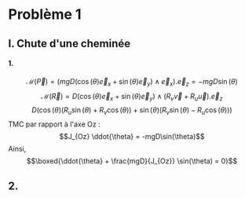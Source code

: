 # Problème 1
## I. Chute d'une cheminée
#### 1.
$$
\mathcal{M}(\vec{P}) = (mgD(\cos(\theta)\vec{e}_{x} +\sin(\theta) \vec{e}_{y})\wedge \vec{e}_{x}).\vec{e}_{z} = -mgD\sin(\theta)
$$
$$\mathcal{M}(\vec{R}) = D(\cos(\theta)\vec{e}_{x} +\sin(\theta) \vec{e}_{y}) \wedge (R_{v}\vec{v} + R_{u}\vec{u}). \vec{e}_{z} $$
$$ D(\cos(\theta)(R_{u}\sin(\theta) + R_{v}\cos(\theta))+\sin(\theta)(R_{v}\sin(\theta)-R_{u}\cos(\theta)))$$
TMC par rapport à l'axe Oz : 
$$J_{Oz} \ddot{\theta} = -mgD\sin(\theta)$$
Ainsi, 
$$\boxed{\ddot{\theta} + \frac{mgD}{J_{Oz}} \sin(\theta) = 0}$$

## 2.


